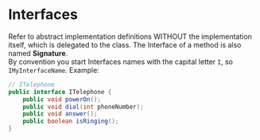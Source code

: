 # Interfaces

Refer to abstract implementation definitions WITHOUT the implementation itself, which is delegated to the class.
The Interface of a method is also named **Signature**.  
By convention you start Interfaces names with the capital letter `I`, so `IMyInterfaceName`. Example:
```java
// ITelephone
public interface ITelephone {
	public void powerOn();
	public void dial(int phoneNumber);
	public void answer();
	public boolean isRinging();
}